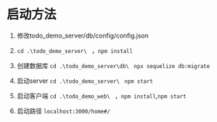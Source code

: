 # 启动方法

1. 修改todo_demo_server/db/config/config.json
2. `cd .\todo_demo_server\ ` ，`npm install`
3. 创建数据库
    `cd .\todo_demo_server\db\ `
    `npx sequelize db:migrate`
4. 启动server 
    `cd .\todo_demo_server\ `
    `npm start`
5. 启动客户端
    `cd .\todo_demo_web\ ` ，`npm install`,`npm start`

6. 启动路径 `localhost:3000/home#/`